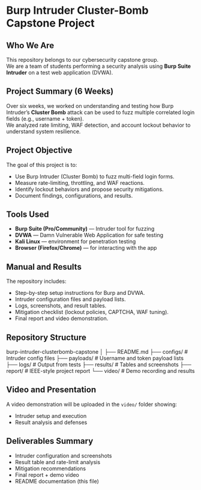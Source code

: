 # Burp Intruder Cluster-Bomb Capstone Project

## Who We Are
This repository belongs to our cybersecurity capstone group.  
We are a team of students performing a security analysis using **Burp Suite Intruder** on a test web application (DVWA).

## Project Summary (6 Weeks)
Over six weeks, we worked on understanding and testing how Burp Intruder’s **Cluster Bomb** attack can be used to fuzz multiple correlated login fields (e.g., username + token).  
We analyzed rate limiting, WAF detection, and account lockout behavior to understand system resilience.

## Project Objective
The goal of this project is to:
- Use Burp Intruder (Cluster Bomb) to fuzz multi-field login forms.
- Measure rate-limiting, throttling, and WAF reactions.
- Identify lockout behaviors and propose security mitigations.
- Document findings, configurations, and results.

## Tools Used
- **Burp Suite (Pro/Community)** — Intruder tool for fuzzing
- **DVWA** — Damn Vulnerable Web Application for safe testing
- **Kali Linux** — environment for penetration testing
- **Browser (Firefox/Chrome)** — for interacting with the app

## Manual and Results
The repository includes:
- Step-by-step setup instructions for Burp and DVWA.
- Intruder configuration files and payload lists.
- Logs, screenshots, and result tables.
- Mitigation checklist (lockout policies, CAPTCHA, WAF tuning).
- Final report and video demonstration.

## Repository Structure
burp-intruder-clusterbomb-capstone
│
├── README.md
├── configs/ # Intruder config files
├── payloads/ # Username and token payload lists
├── logs/ # Output from tests
├── results/ # Tables and screenshots
├── report/ # IEEE-style project report
└── video/ # Demo recording and results


## Video and Presentation
A video demonstration will be uploaded in the `video/` folder showing:
- Intruder setup and execution
- Result analysis and defenses

## Deliverables Summary
- Intruder configuration and screenshots  
- Result table and rate-limit analysis  
- Mitigation recommendations  
- Final report + demo video  
- README documentation (this file)

 

